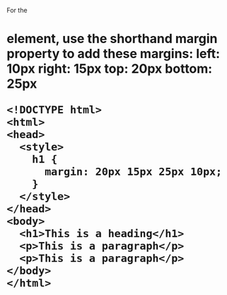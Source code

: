 For the <h1> element, use the shorthand margin property to add these margins:
left: 10px
right: 15px
top: 20px
bottom: 25px


    <!DOCTYPE html>
    <html>
    <head>
      <style>
        h1 {
          margin: 20px 15px 25px 10px;
        }
      </style>
    </head>
    <body>
      <h1>This is a heading</h1>
      <p>This is a paragraph</p>
      <p>This is a paragraph</p>
    </body>
    </html>

